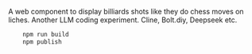 

A web component to display billiards shots like they do chess moves on liches.
Another LLM coding experiment. Cline, Bolt.diy, Deepseek etc.

```bash
    npm run build
    npm publish
```
